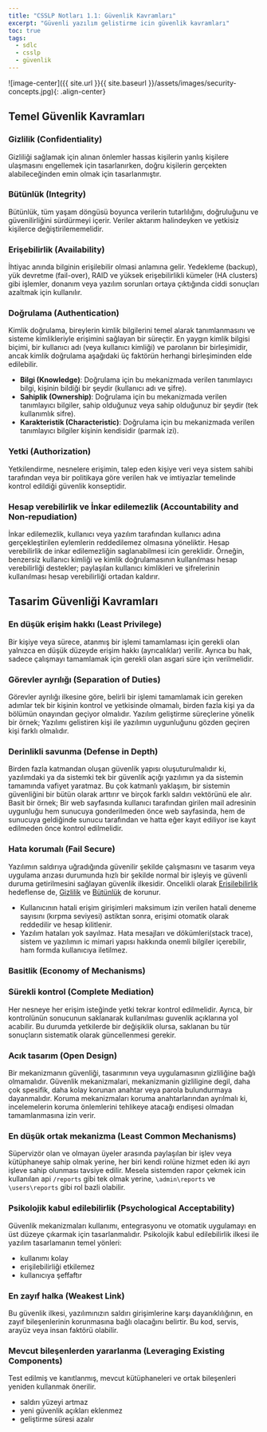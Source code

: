 ```yaml
---
title: "CSSLP Notları 1.1: Güvenlik Kavramları"
excerpt: "Güvenli yazılım gelistirme icin güvenlik kavramları"
toc: true
tags: 
  - sdlc
  - csslp
  - güvenlik
---
```


![image-center]({{ site.url }}{{ site.baseurl }}/assets/images/security-concepts.jpg){: .align-center}

## Temel Güvenlik Kavramları

### Gizlilik (Confidentiality)

Gizliliği sağlamak için alınan önlemler hassas kişilerin yanlış kişilere ulaşmasını engellemek için tasarlanırken, doğru kişilerin gerçekten alabileceğinden emin olmak için tasarlanmıştır.

### Bütünlük (Integrity)

Bütünlük, tüm yaşam döngüsü boyunca verilerin tutarlılığını, doğruluğunu ve güvenilirliğini sürdürmeyi içerir. Veriler aktarım halindeyken ve yetkisiz kişilerce değiştirilememelidir.

### Erişebilirlik (Availability)

İhtiyac anında bilginin erişilebilir olmasi anlamına gelir. Yedekleme (backup), yük devretme (fail-over), RAID ve yüksek erişebilirlikli kümeler (HA clusters) gibi işlemler, donanım veya yazılım sorunları ortaya çıktığında ciddi sonuçları azaltmak için kullanılır.

### Doğrulama (Authentication)

Kimlik doğrulama, bireylerin kimlik bilgilerini temel alarak tanımlanmasını ve sisteme kimlikleriyle erişimini sağlayan bir süreçtir. En yaygın kimlik bilgisi biçimi, bir kullanıcı adı (veya kullanıcı kimliği) ve parolanın bir birleşimidir, ancak kimlik doğrulama aşağıdaki üç faktörün herhangi birleşiminden elde edilebilir.

- **Bilgi (Knowledge)**: Doğrulama için bu mekanizmada verilen tanımlayıcı bilgi, kişinin bildiği bir şeydir (kullanıcı adı ve şifre).
- **Sahiplik (Ownership)**: Doğrulama için bu mekanizmada verilen tanımlayıcı bilgiler, sahip olduğunuz veya sahip olduğunuz bir şeydir (tek kullanımlık sifre).
- **Karakteristik (Characteristic)**: Doğrulama için bu mekanizmada verilen tanımlayıcı bilgiler kişinin kendisidir (parmak izi).

### Yetki (Authorization)

Yetkilendirme, nesnelere erişimin, talep eden kişiye veri veya sistem sahibi tarafından veya bir politikaya göre verilen hak ve imtiyazlar temelinde kontrol edildiği güvenlik konseptidir.

### Hesap verebilirlik ve İnkar edilemezlik (Accountability and Non-repudiation)

İnkar edilemezlik, kullanıcı veya yazılım tarafından kullanıcı adına gerçekleştirilen eylemlerin reddedilemez olmasına yöneliktir. Hesap verebilirlik de inkar edilemezliğin saglanabilmesi icin gereklidir.
Örneğin, benzersiz kullanıcı kimliği ve kimlik doğrulamasının kullanılması hesap verebilirliği destekler; paylaşılan kullanıcı kimlikleri ve şifrelerinin kullanılması hesap verebilirliği ortadan kaldırır.

## Tasarim Güvenliği Kavramları

### En düşük erişim hakkı (Least Privilege)

Bir kişiye veya sürece, atanmış bir işlemi tamamlaması için gerekli olan yalnızca en düşük düzeyde erişim hakkı (ayrıcalıklar) verilir. Ayrıca bu hak, sadece çalışmayı tamamlamak için gerekli olan asgari süre için verilmelidir.

### Görevler ayrılığı (Separation of Duties)

Görevler ayrılığı ilkesine göre, belirli bir işlemi tamamlamak icin gereken adımlar tek bir kişinin kontrol ve yetkisinde olmamalı, birden fazla kişi ya da bölümün onayından geçiyor olmalıdır. Yazılım geliştirme süreçlerine yönelik bir örnek; Yazılımı gelistiren kişi ile yazılımın uygunluğunu gözden geçiren kişi farklı olmalıdır.

### Derinlikli savunma (Defense in Depth)

Birden fazla katmandan oluşan güvenlik yapısı oluşuturulmalıdır ki, yazılımdaki ya da sistemki tek bir güvenlik açığı yazılımın ya da sistemin tamamında vafiyet yaratmaz. Bu çok katmanlı yaklaşım, bir sistemin güvenliğini bir bütün olarak arttırır ve birçok farklı saldırı vektörünü ele alır. Basit bir örnek; Bir web sayfasında kullanıcı tarafından girilen mail adresinin uygunluğu hem sunucuya gonderilmeden önce web sayfasinda, hem de sunucuya geldiğinde sunucu tarafından ve hatta eğer kayıt ediliyor ise kayıt edilmeden önce kontrol edilmelidir.

### Hata korumalı (Fail Secure)

Yazılımın saldırıya uğradığında güvenilir şekilde çalışmasını ve tasarım veya uygulama arızası durumunda hızlı bir şekilde normal bir işleyiş ve güvenli duruma getirilmesini sağlayan güvenlik ilkesidir. Oncelikli olarak [Erisilebilirlik](#erişebilirlik-availability) hedeflense de, [Gizlilik](#gizlilik-confidentiality) ve [Bütünlük](#bütünlük-integrity) de korunur.

- Kullanıcının hatali erişim girişimleri maksimum izin verilen hatali deneme sayısını (kırpma seviyesi) astiktan sonra, erişimi otomatik olarak reddedilir ve hesap kilitlenir.
- Yazılım hataları yok sayılmaz. Hata mesajları ve dökümleri(stack trace), sistem ve yazılımın ic mimari yapısı hakkında onemli bilgiler içerebilir, ham formda kullanıcıya iletilmez.

### Basitlik (Economy of Mechanisms)

### Sürekli kontrol (Complete Mediation)

Her nesneye her erişim isteğinde yetki tekrar kontrol edilmelidir. Ayrıca, bir kontrolünün sonucunun saklanarak kullanılması guvenlik açıklarına yol acabilir. Bu durumda yetkilerde bir değişiklik olursa, saklanan bu tür sonuçların sistematik olarak güncellenmesi gerekir.

### Acık tasarım (Open Design)

Bir mekanizmanın güvenliği, tasarımının veya uygulamasının gizliliğine bağlı olmamalıdır. Güvenlik mekanizmalari, mekanizmanin gizliligine degil, daha çok spesifik, daha kolay korunan anahtar veya parola bulundurmaya dayanmalıdır. Koruma mekanizmaları koruma anahtarlarından ayrılmalı ki, incelemelerin koruma önlemlerini tehlikeye atacağı endişesi olmadan tamamlanmasına izin verir.

### En düşük ortak mekanizma (Least Common Mechanisms)

Süpervizör olan ve olmayan üyeler arasında paylaşılan bir işlev veya kütüphaneye sahip olmak yerine, her biri kendi rolüne hizmet eden iki ayrı işleve sahip olunması tavsiye edilir. Mesela sistemden rapor çekmek icin kullanılan api `/reports` gibi tek olmak yerine, `\admin\reports` ve `\users\reports` gibi rol bazli olabilir.

### Psikolojik kabul edilebilirlik (Psychological Acceptability)

Güvenlik mekanizmaları kullanımı, entegrasyonu ve otomatik uygulamayı en üst düzeye çıkarmak için tasarlanmalıdır.
Psikolojik kabul edilebilirlik ilkesi ile yazılım tasarlamanın temel yönleri:

- kullanımı kolay
- erişilebilirliği etkilemez
- kullanıcıya şeffaftır

### En zayıf halka (Weakest Link)

Bu güvenlik ilkesi, yazılımınızın saldırı girişimlerine karşı dayanıklılığının, en zayıf bileşenlerinin korunmasına bağlı olacağını belirtir. Bu kod, servis, arayüz veya insan faktörü olabilir.

### Mevcut bileşenlerden yararlanma (Leveraging Existing Components)

Test edilmiş ve kanıtlanmış, mevcut kütüphaneleri ve ortak bileşenleri yeniden kullanmak önerilir.

- saldırı yüzeyi artmaz
- yeni güvenlik açıkları eklenmez
- geliştirme süresi azalır
